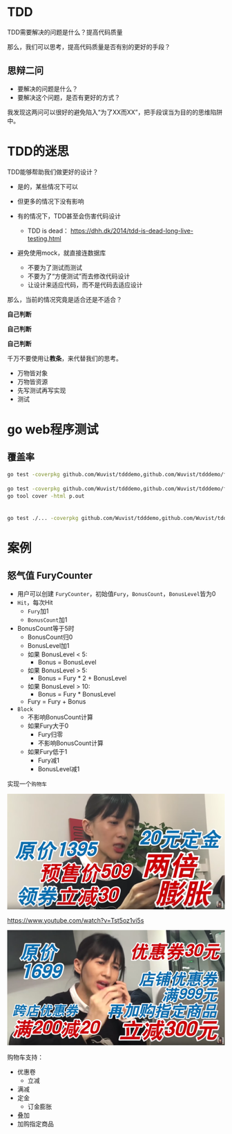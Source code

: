 # TDD

TDD需要解决的问题是什么？提高代码质量

那么，我们可以思考，提高代码质量是否有别的更好的手段？

## 思辩二问

* 要解决的问题是什么？
* 要解决这个问题，是否有更好的方式？

我发现这两问可以很好的避免陷入“为了XX而XX”，把手段误当为目的的思维陷阱中。

# TDD的迷思

TDD能够帮助我们做更好的设计？

* 是的，某些情况下可以
* 但更多的情况下没有影响
* 有的情况下，TDD甚至会伤害代码设计
  * TDD is dead： https://dhh.dk/2014/tdd-is-dead-long-live-testing.html

* 避免使用mock，就直接连数据库
  * 不要为了测试而测试
  * 不要为了“方便测试”而去修改代码设计
  * 让设计来适应代码，而不是代码去适应设计

那么，当前的情况究竟是适合还是不适合？

**自己判断**

**自己判断**

**自己判断**

千万不要使用让**教条**，来代替我们的思考。

* 万物皆对象
* 万物皆资源
* 先写测试再写实现
* 测试

# go web程序测试

## 覆盖率

```bash
go test -coverpkg github.com/Wuvist/tdddemo,github.com/Wuvist/tdddemo/furycounter

go test -coverpkg github.com/Wuvist/tdddemo,github.com/Wuvist/tdddemo/furycounter -coverprofile p.out
go tool cover -html p.out


go test ./... -coverpkg github.com/Wuvist/tdddemo,github.com/Wuvist/tdddemo/furycounter -coverprofile p.out; go tool cover -html p.out
```

# 案例

## 怒气值 FuryCounter

* 用户可以创建 `FuryCounter`，初始值`Fury`，`BonusCount`，`BonusLevel`皆为0
* `Hit`，每次Hit
  * `Fury`加1
  * `BonusCount`加1
* BonusCount等于5时
  * BonusCount归0
  * BonusLevel加1
  * 如果 BonusLevel < 5:
    * Bonus = BonusLevel
  * 如果 BonusLevel > 5:
    * Bonus = Fury * 2 + BonusLevel
  * 如果 BonusLevel > 10:
    * Bonus = Fury * BonusLevel
  * Fury = Fury + Bonus
* `Block`
  * 不影响BonusCount计算
  * 如果Fury大于0
    * Fury归零
    * 不影响BonusCount计算
  * 如果Fury低于1
    * Fury减1
    * BonusLevel减1

实现一个`购物车`

![](images/2019-04-11-14-14-47.png)

https://www.youtube.com/watch?v=Tst5oz1vi5s

![](images/2019-04-11-14-16-28.png)

购物车支持：

* 优惠卷
  * 立减
* 满减
* 定金
  * 订金膨胀
* 叠加
* 加购指定商品

